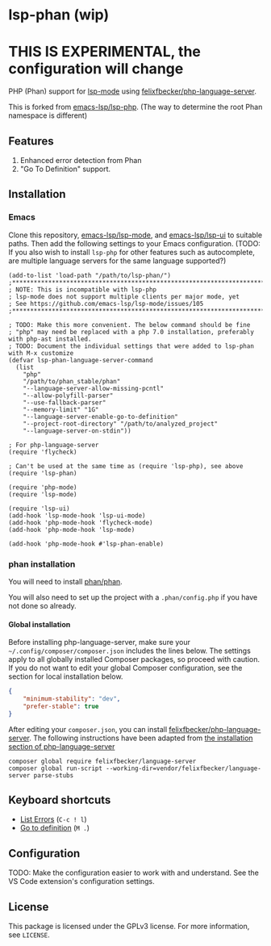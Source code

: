 # lsp-phan (wip)

# THIS IS EXPERIMENTAL, the configuration will change

PHP (Phan) support for [lsp-mode](https://github.com/emacs-lsp/lsp-mode) using [felixfbecker/php-language-server](https://github.com/TysonAndre/lsp-phan#installation).

This is forked from [emacs-lsp/lsp-php](https://github.com/emacs-lsp/lsp-php). (The way to determine the root Phan namespace is different)

## Features

1. Enhanced error detection from Phan
2. "Go To Definition" support.

## Installation

### Emacs

Clone this repository, [emacs-lsp/lsp-mode](https://github.com/emacs-lsp/lsp-mode), and [emacs-lsp/lsp-ui](https://github.com/emacs-lsp/lsp-ui) to suitable paths. Then add the following settings to your Emacs configuration.
(TODO: If you also wish to install `lsp-php` for other features such as autocomplete, are multiple language servers for the same language supported?)

```emacs-lisp
(add-to-list 'load-path "/path/to/lsp-phan/")
;*******************************************************************************
; NOTE: This is incompatible with lsp-php
; lsp-mode does not support multiple clients per major mode, yet
; See https://github.com/emacs-lsp/lsp-mode/issues/105
;*******************************************************************************

; TODO: Make this more convenient. The below command should be fine
; "php" may need be replaced with a php 7.0 installation, preferably with php-ast installed.
; TODO: Document the individual settings that were added to lsp-phan with M-x customize
(defvar lsp-phan-language-server-command
  (list
	"php"
	"/path/to/phan_stable/phan"
	"--language-server-allow-missing-pcntl"
	"--allow-polyfill-parser"
	"--use-fallback-parser"
	"--memory-limit" "1G"
	"--language-server-enable-go-to-definition"
	"--project-root-directory" "/path/to/analyzed_project"
	"--language-server-on-stdin"))

; For php-language-server
(require 'flycheck)

; Can't be used at the same time as (require 'lsp-php), see above
(require 'lsp-phan)

(require 'php-mode)
(require 'lsp-mode)

(require 'lsp-ui)
(add-hook 'lsp-mode-hook 'lsp-ui-mode)
(add-hook 'php-mode-hook 'flycheck-mode)
(add-hook 'php-mode-hook 'lsp-mode)

(add-hook 'php-mode-hook #'lsp-phan-enable)
```

### phan installation

You will need to install [phan/phan](https://github.com/phan/phan).

You will also need to set up the project with a `.phan/config.php` if you have not done so already.

#### Global installation

Before installing php-language-server, make sure your `~/.config/composer/composer.json` includes the lines below. The settings apply to all globally installed Composer packages, so proceed with caution. If you do not want to edit your global Composer configuration, see the section for local installation below.

```json
{
    "minimum-stability": "dev",
    "prefer-stable": true
}

```
After editing your `composer.json`, you can install [felixfbecker/php-language-server](https://github.com/felixfbecker/php-language-server).
The following instructions have been adapted from [the installation section of php-language-server](https://github.com/felixfbecker/php-language-server#installation)

```shell
composer global require felixfbecker/language-server
composer global run-script --working-dir=vendor/felixfbecker/language-server parse-stubs
```

## Keyboard shortcuts

- [List Errors](http://www.flycheck.org/en/latest/user/error-list.html) (`C-c ! l`)
- [Go to definition](https://github.com/emacs-lsp/lsp-mode#goto-definition) (`M .`)

## Configuration

TODO: Make the configuration easier to work with and understand.
See the VS Code extension's configuration settings.

## License

This package is licensed under the GPLv3 license. For more information, see `LICENSE`.
